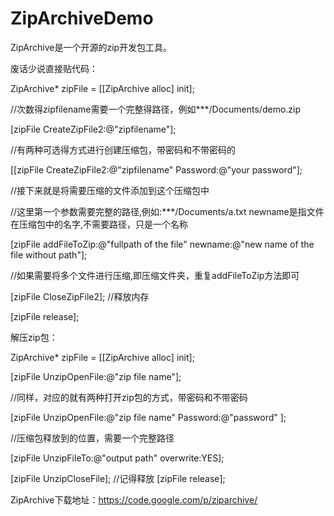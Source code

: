 # ZipArchiveDemo


   ZipArchive是一个开源的zip开发包工具。

废话少说直接贴代码：

ZipArchive* zipFile = [[ZipArchive alloc] init];

//次数得zipfilename需要一个完整得路径，例如***/Documents/demo.zip

[zipFile CreateZipFile2:@"zipfilename"]; 

//有两种可选得方式进行创建压缩包，带密码和不带密码的

[[zipFile CreateZipFile2:@"zipfilename" Password:@"your password"];

//接下来就是将需要压缩的文件添加到这个压缩包中

//这里第一个参数需要完整的路径,例如:***/Documents/a.txt  newname是指文件在压缩包中的名字,不需要路径，只是一个名称

[zipFile addFileToZip:@"fullpath of the file" newname:@"new name of the file without path"];

//如果需要将多个文件进行压缩,即压缩文件夹，重复addFileToZip方法即可

[zipFile CloseZipFile2];
//释放内存

[zipFile release];


解压zip包：

 

ZipArchive* zipFile = [[ZipArchive alloc] init];

[zipFile UnzipOpenFile:@"zip file name"]; 

//同样，对应的就有两种打开zip包的方式，带密码和不带密码

[zipFile UnzipOpenFile:@"zip file name" Password:@"password" ];

//压缩包释放到的位置，需要一个完整路径 

[zipFile UnzipFileTo:@"output path" overwrite:YES];

[zipFile UnzipCloseFile];
//记得释放
[zipFile release];


   ZipArchive下载地址：https://code.google.com/p/ziparchive/





